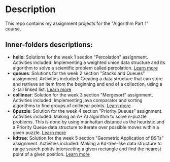 # Description
This repo contains my assignment projects for the "Algorithm Part 1" course.

## Inner-folders descriptions:
- <strong>hello</strong>: Solutions for the week 1 section "Percolation" assignment. Activities included: Implementing a weighted union data structure and its algorithm to solve a scientific problem called percolation. [Learn more](https://coursera.cs.princeton.edu/algs4/assignments/percolation/specification.php)
- <strong>queues</strong>: Solutions for the week 2 section "Stacks and Queues" assignment. Activities included: Creating a data structure that can store and retrieve an item from the beginning and end of a collection, using a 2-tail linked list. [Learn more](https://coursera.cs.princeton.edu/algs4/assignments/queues/specification.php)
- <strong>collinear</strong>: Solution for the week 3 section "Mergesort" assignment. Activities included: Implementing java comparator and sorting algorithms to find groups of collinear points. [Learn more](https://coursera.cs.princeton.edu/algs4/assignments/collinear/specification.php)
- <strong>8puzzle</strong>: Solution for the week 4 section "Priority Queues" assignment. Activities included: Making an A* AI algorithm to solve n-puzzle problems. This is done by using manhattan distance as the heuristic and a Priority Queue data structure to iterate over possible moves within a given puzzle. [Learn more](https://coursera.cs.princeton.edu/algs4/assignments/8puzzle/specification.php)
- <strong>kdtree</strong>: Solution for the week 5 section "Geometric Application of BSTs" assignment. Activities included: Making a Kd-tree-like data structure to range search points intersecting a given rectangle and find the nearest point of a given position. [Learn more](https://coursera.cs.princeton.edu/algs4/assignments/kdtree/specification.php)